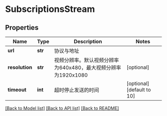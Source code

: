 # SubscriptionsStream

## Properties
Name | Type | Description | Notes
------------ | ------------- | ------------- | -------------
**url** | **str** | 协议与地址 | 
**resolution** | **str** | 视频分辨率。默认视频分辨率为640x480，最大视频分辨率为1920x1080 | [optional] 
**timeout** | **int** | 超时停止发送的时间 | [optional] [default to 10]

[[Back to Model list]](../README.md#documentation-for-models) [[Back to API list]](../README.md#documentation-for-api-endpoints) [[Back to README]](../README.md)


